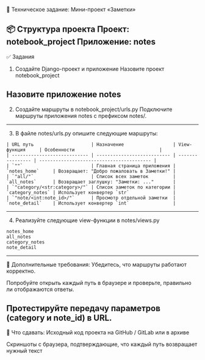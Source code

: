 📝 Техническое задание: Мини-проект «Заметки»

📦 Структура проекта
Проект: notebook_project
Приложение: notes
---
✅ Задания
1. Создайте Django-проект и приложение
Назовите проект notebook_project

Назовите приложение notes
---
2. Создайте маршруты в notebook_project/urls.py
Подключите маршруты приложения notes с префиксом notes/.
---
3. В файле notes/urls.py опишите следующие маршруты:
```
| URL путь                     | Назначение                  | View-функция     | Особенности                               |
| ---------------------------- | --------------------------- | ---------------- | ----------------------------------------- |
| `""`                         | Главная страница приложения | `notes_home`     | Возвращает: "Добро пожаловать в Заметки!" |
| `"all/"`                     | Список всех заметок         | `all_notes`      | Возвращает заглушку: "Заметки: ..."       |
| `"category/<str:category>/"` | Список заметок по категории | `category_notes` | Использует конвертер `str`                |
| `"note/<int:note_id>/"`      | Просмотр отдельной заметки  | `note_detail`    | Использует конвертер `int`                |
```
---
4. Реализуйте следующие view-функции в notes/views.py
```
notes_home
all_notes
category_notes
note_detail
```
---
🔄 Дополнительные требования:
Убедитесь, что маршруты работают корректно.

Попробуйте открыть каждый путь в браузере и проверьте, правильно ли отображаются ответы.

Протестируйте передачу параметров (category и note_id) в URL.
---
📌 Что сдавать:
Исходный код проекта на GitHub / GitLab или в архиве

Скриншоты с браузера, подтверждающие, что каждый путь возвращает нужный текст